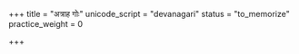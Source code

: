 +++
title = "अत्राह गोः"
unicode_script = "devanagari"
status = "to_memorize"
practice_weight = 0

+++
<div class="js_include" url="/vedAH/sAma/paravastu-saama/devaH/lokAntaram/atrAha-goH/"  newLevelForH1="1" includeTitle="true"> </div>